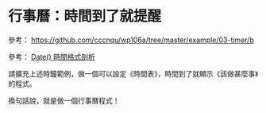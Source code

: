 # 行事曆：時間到了就提醒

參考： https://github.com/cccnqu/wp106a/tree/master/example/03-timer/b

參考： [Date() 時間格式剖析](https://developer.mozilla.org/zh-TW/docs/Web/JavaScript/Reference/Global_Objects/Date/parse)

請擴充上述時鐘範例，做一個可以設定《時間表》，時間到了就顯示《該做甚麼事》的程式。

換句話說，就是做一個行事曆程式！



